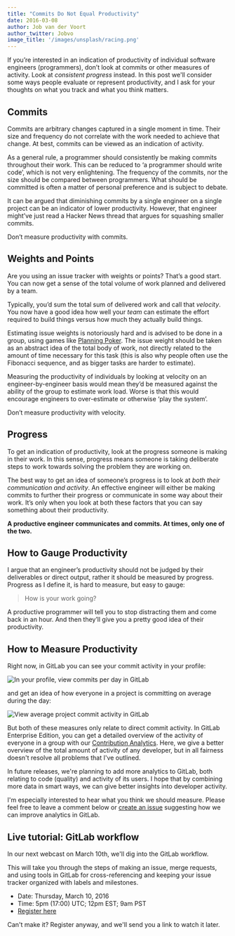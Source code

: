 ```yaml
---
title: "Commits Do Not Equal Productivity"
date: 2016-03-08
author: Job van der Voort
author_twitter: Jobvo
image_title: '/images/unsplash/racing.png'
---
```


If you’re interested in an indication of productivity of individual software engineers (programmers), don’t look at commits or other measures of activity. Look at _consistent progress_ instead.
In this post we'll consider some ways people evaluate or represent productivity,
and I ask for your thoughts on what you track and what you think matters.

<!-- more -->

## Commits

Commits are arbitrary changes captured in a single moment in time. Their size and frequency do not correlate with the work needed to achieve that change. At best, commits can be viewed as an indication of activity.

As a general rule, a programmer should consistently be making commits throughout their work. This can be reduced to ‘a programmer should write code’, which is not very enlightening.
The frequency of the commits, nor the size should be compared between programmers. What should be committed is often a matter of personal preference and is subject to debate.

It can be argued that diminishing commits by a single engineer on a single project can be an indicator of lower productivity. However, that engineer might’ve just read a Hacker News thread that argues for squashing smaller commits.

Don’t measure productivity with commits.

## Weights and Points

Are you using an issue tracker with weights or points? That’s a good start. You can now get a sense of the total volume of work planned and delivered by a team.

Typically, you’d sum the total sum of delivered work and call that _velocity_. You now have a good idea how well your _team_ can estimate the effort required to build things versus how much they actually build things.

Estimating issue weights is notoriously hard and is advised to be done in a group, using games like [Planning Poker]. The issue weight should be taken as an abstract idea of the total body of work, not directly related to the amount of time necessary for this task (this is also why people often use the Fibonacci sequence, and as bigger tasks are harder to estimate).

Measuring the productivity of individuals by looking at velocity on an engineer-by-engineer basis would mean they’d be measured against the ability of the group to estimate work load. Worse is that this would encourage engineers to over-estimate or otherwise ‘play the system’.

Don’t measure productivity with velocity.

## Progress

To get an indication of productivity, look at the progress someone is making in their work. In this sense, progress means someone is taking deliberate steps to work towards solving the problem they are working on.

The best way to get an idea of someone’s progress is to look at _both their communication and activity_. An effective engineer will either be making commits to further their progress or communicate in some way about their work. It’s only when you look at both these factors that you can say something about their productivity.

**A productive engineer communicates and commits. At times, only one of the two.**

## How to Gauge Productivity

I argue that an engineer’s productivity should not be judged by their deliverables or direct output, rather it should be measured by progress. Progress as I define it, is hard to measure, but easy to gauge:

> How is your work going?

A productive programmer will tell you to stop distracting them and come back
in an hour. And then they’ll give you a pretty good idea of their productivity.

## How to Measure Productivity

Right now, in GitLab you can see your commit activity in your profile:

![In your profile, view commits per day in GitLab](/images/commitsprod/commits.png)

and get an idea of how everyone in a project is committing on average during
the day:

![View average project commit activity in GitLab](/images/commitsprod/perday.png)

But both of these measures only relate to direct commit activity.
In GitLab Enterprise Edition, you can get a detailed overview of
the activity of everyone in a group with our [Contribution Analytics].
Here, we give a better overview of the total amount of activity of any
developer, but in all fairness doesn't resolve all problems that I've outlined.

In future releases, we're planning to add more analytics to GitLab,
both relating to code (quality) and activity of its users. I hope that by
combining more data in smart ways, we can give better insights into developer
activity.

I'm especially interested to hear what you think we should measure.
Please feel free to leave a comment below or [create an issue] suggesting
how we can improve analytics in GitLab.

## Live tutorial: GitLab workflow

In our next webcast on March 10th, we'll dig into the GitLab workflow.

This will take you through the steps of making an issue, merge requests, and
using tools in GitLab for cross-referencing and keeping your issue tracker
organized with labels and milestones.

- Date: Thursday, March 10, 2016
- Time: 5pm (17:00) UTC; 12pm EST; 9am PST
- [Register here][webcast]

Can't make it? Register anyway, and we'll send you a link to watch it later.

[Planning Poker]: https://www.planningpoker.com
[webcast]: http://page.gitlab.com/mar-2016-gitlab-introduction.html
[Contribution Analytics]: http://doc.gitlab.com/ee/analytics/contribution_analytics.html
[create an issue]: https://gitlab.com/gitlab-org/gitlab-ce/issues/new
